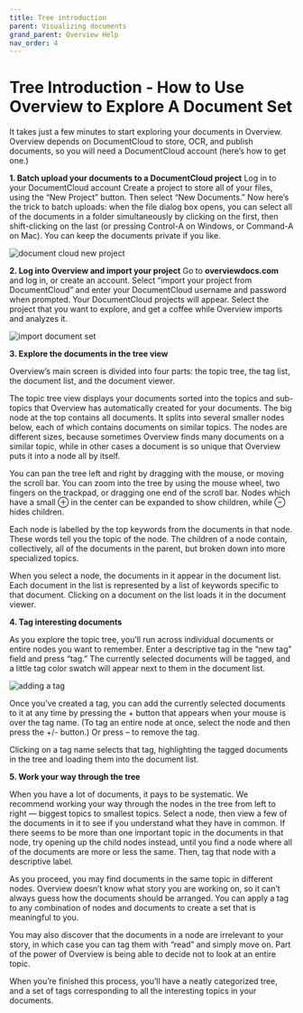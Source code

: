 ```yaml
---
title: Tree introduction
parent: Visualizing documents
grand_parent: Overview Help
nav_order: 4
---
```


# Tree Introduction - How to Use Overview to Explore A Document Set

It takes just a few minutes to start exploring your documents in Overview. Overview depends on DocumentCloud to store, OCR, and publish documents, so you will need a DocumentCloud account (here’s how to get one.)

__1. Batch upload your documents to a DocumentCloud project__
Log in to your DocumentCloud account Create a project to store all of your files, using the “New Project” button. Then select “New Documents.” Now here’s the trick to batch uploads: when the file dialog box opens, you can select all of the documents in a folder simultaneously by clicking on the first, then shift-clicking on the last (or pressing Control-A on Windows, or Command-A on Mac). You can keep the documents private if you like.

![document cloud new project](https://blog.overviewdocs.com/wp-content/uploads/2012/09/Screen-Shot-2012-09-19-at-4.16.21-PM.png)

__2. Log into Overview and import your project__
Go to __overviewdocs.com__ and log in, or create an account. Select “import your project from DocumentCloud” and enter your DocumentCloud username and password when prompted. Your DocumentCloud projects will appear. Select the project that you want to explore, and get a coffee while Overview imports and analyzes it.

![import document set](https://blog.overviewdocs.com/wp-content/uploads/2012/09/Screen-Shot-2012-09-19-at-4.49.46-PM.png)

__3. Explore the documents in the tree view__

Overview’s main screen is divided into four parts: the topic tree, the tag list, the document list, and the document viewer.

The topic tree view displays your documents sorted into the topics and sub-topics that Overview has automatically created for your documents. The big node at the top contains all documents. It splits into several smaller nodes below, each of which contains  documents on similar topics. The nodes are different sizes, because sometimes Overview finds many documents on a similar topic, while in other cases a document is so unique that Overview puts it into a node all by itself.

You can pan the tree left and right by dragging with the mouse, or moving the scroll bar. You can zoom into the tree by using the mouse wheel, two fingers on the trackpad, or dragging one end of the scroll bar. Nodes which have a small ⊕ in the center can be expanded to show children, while ⊖ hides children.

Each node is labelled by the top keywords from the documents in that node. These words tell you the topic of the node. The children of a node contain, collectively, all of the documents in the parent, but broken down into more specialized topics.

When you select a node, the documents in it appear in the document list. Each document in the list is represented by a list of keywords specific to that document. Clicking on a document on the list loads it in the document viewer.

__4. Tag interesting documents__

As you explore the topic tree, you’ll run across individual documents or entire nodes you want to remember. Enter a descriptive tag in the “new tag” field and press “tag.” The currently selected documents will be tagged, and a little tag color swatch will appear next to them in the document list.

![adding a tag](https://blog.overviewdocs.com/wp-content/uploads/2012/09/Screen-Shot-2012-09-19-at-5.08.53-PM.png)

Once you’ve created a tag, you can add the currently selected documents to it at any time by pressing the + button that appears when your mouse is over the tag name.  (To tag an entire node at once, select the node and then press the +/- button.) Or press – to remove the tag.

Clicking on a tag name selects that tag,  highlighting the tagged documents in the tree and loading them into the document list.

__5. Work your way through the tree__

When you have a lot of documents, it pays to be systematic. We recommend working your way through the nodes in the tree from left to right — biggest topics to smallest topics. Select a node, then view a few of the documents in it to see if you understand what they have in common. If there seems to be more than one important topic in the documents in that node, try opening up the child nodes instead, until you find a node where all of the documents are more or less the same. Then, tag that node with a descriptive label.

As you proceed, you may find documents in the same topic in different nodes. Overview doesn’t know what story you are working on, so it can’t always guess how the documents should be arranged. You can apply a tag to any combination of nodes and documents to create a set that is meaningful to you.

You may also  discover that the documents in a node are irrelevant to your story, in which case you can tag them with “read” and simply move on. Part of the power of Overview is being able to decide not to look at an entire topic.

When you’re finished this process, you’ll have a neatly categorized tree, and a set of tags corresponding to all the interesting topics in your documents.
